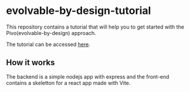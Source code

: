 # evolvable-by-design-tutorial
This repository contains a tutorial that will help you to get started with the Pivo(evolvable-by-design) approach.

The tutorial can be accessed [here](./tutorial.md).

## How it works
The backend is a simple nodejs app with express and the front-end contains a skeletton for a react app made with Vite.
